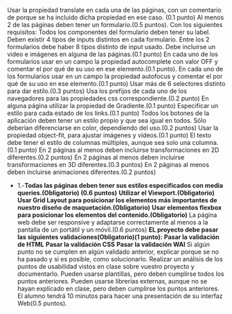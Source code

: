 

Usar la propiedad translate en cada una de las páginas, con un comentario de porque se ha incluido dicha propiedad en ese caso. (0.1 punto)
Al menos 2 de las páginas deben tener un formulario.(0.5 puntos). Con los siguientes requisitos:
Todos los componentes del formulario deben tener su label.
Deben existir 4 tipos de inputs distintos en cada formulario.
Entre los 2 formularios debe haber 8 tipos distinto de input usado.
Debe incluirse un video e imágenes en alguna de las páginas.(0.1 punto)
En cada uno de los formularios usar en un campo la propiedad autocomplete con valor OFF y comentar el por qué de su uso en ese elemento.(0.1 punto).
En cada uno de los formularios usar en un campo la propiedad autofocus y comentar el por qué de su uso en ese elemento.(0.1 punto)
Usar más de 6 selectores distinto para dar estilo.(0.3 puntos)
Usa los prefijos de cada uno de los navegadores para las propiedades css correspondiente.(0.2 punto)
 En alguna página utilizar la propiedad de Gradiente.(0.1 punto)
 Especificar un estilo para cada estado de los links.(0.1 punto)
Todos los botones de la aplicación deben tener un estilo propio y que sea igual en todos. Sólo deberían diferenciarse en color, dependiendo del uso.(0.2 puntos)
Usar la propiedad object-fit, para ajustar imágenes y vídeos.(0.1 punto)
El texto debe tener el estilo de  columnas múltiples, aunque sea solo una columna.(0.1 punto)
En 2 páginas al menos deben incluirse transformaciones en 2D diferentes.(0.2 puntos)
En 2 páginas al menos deben incluirse transformaciones en 3D diferentes.(0.3 puntos)
En 2 páginas al menos deben incluirse animaciones diferentes.(0.2 puntos)
* 1.-**Todas las páginas deben tener sus estilos especificados con media queries.(Obligatorio) (0.6 puntos)**
**Utilizar el Viewport.(Obligatorio)**
**Usar Grid Layout para posicionar los elementos más importantes de nuestro diseño de maquetación.(Obligatorio)**
**Usar elementos flexbox para posicionar los elementos del contenido.(Obligatorio)**
La página web debe ser responsive y adaptarse correctamente al menos a la pantalla de un portátil y un móvil.(0.6 puntos)
**EL proyecto debe pasar las siguientes validaciones(Obligatorio)(1 punto):**
**Pasar la validación de HTML**
**Pasar la validación CSS**
**Pasar la validación WAI**
Si algún punto no se cumplen en algún validado anterior, explicar porque se no ha pasado y si es posible, como solucionarlo.
Realizar un análisis de los puntos de usabilidad vistos en clase sobre vuestro proyecto y documentarlo.
Pueden usarse plantillas, pero deben cumplirse todos los puntos anteriores.
Pueden usarse librerías externas, aunque no se hayan explicado en clase, pero deben cumplirse los puntos anteriores. 
El alumno tendrá 10 minutos para hacer una presentación de su interfaz Web(0.5 puntos).

